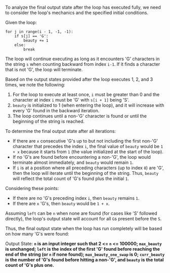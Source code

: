To analyze the final output state after the loop has executed fully, we need to consider the loop's mechanics and the specified initial conditions.

Given the loop:
```
for j in range(i - 1, -1, -1):
    if s[j] == 'G':
        beauty += 1
    else:
        break
```

The loop will continue executing as long as it encounters 'G' characters in the string `s` when counting backward from index `i-1`. If it finds a character that is not 'G', the loop will terminate.

Based on the output states provided after the loop executes 1, 2, and 3 times, we note the following:

1. For the loop to execute at least once, `i` must be greater than 0 and the character at index `i` must be 'G' with `s[i + 1]` being 'S'.
2. `beauty` is initialized to 1 (when entering the loop), and it will increase with every 'G' found in the backward iteration.
3. The loop continues until a non-'G' character is found or until the beginning of the string is reached.

To determine the final output state after all iterations:
- If there are `x` consecutive 'G's up to but not including the first non-'G' character that precedes the index `i`, the final value of `beauty` would be `1 + x` because it starts from `1` (the value initialized at the start of the loop).
- If no 'G's are found before encountering a non-'G', the loop would terminate almost immediately, and `beauty` would remain `1`.
- If `i` is at a position where all preceding characters (up to index `0`) are 'G', then the loop will iterate until the beginning of the string. Thus, `beauty` will reflect the total count of 'G's found plus the initial `1`.

Considering these points:

- If there are no 'G's preceding index `i`, then `beauty` remains `1`.
- If there are `x` 'G's, then `beauty` would be `1 + x`.

Assuming `left` can be `n` when none are found (for cases like 'S' followed directly), the loop's output state will account for all `G`s present before the `S`.

Thus, the final output state when the loop has run completely will be based on how many 'G's were found:

Output State: **`n` is an input integer such that 2 <= `n` <= 100000; `max_beauty` is unchanged; `left` is the index of the first 'G' found before reaching the end of the string (or `n` if none found); `max_beauty_one_swap` is 0; `curr_beauty` is the number of 'G's found before hitting a non-'G', and `beauty` is the total count of 'G's plus one.**